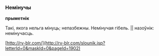 ### Немінучы
**прыметнік**

Такі, якога нельга мінуць; непазбежны. Немінучая гібель. || назоўнік: немінучасць.

<a rel="author">[http://rv-blr.com/](http://rv-blr.com/slounik.jsp?letterId=0&maskId=0&pageId=1902)</a>
